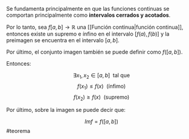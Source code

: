 
Se fundamenta principalmente en que las funciones continuas se comportan principalmente como **intervalos cerrados y acotados**. 

Por lo tanto, sea $f[a,b] \rightarrow \mathbb{R}$ una [[Función continua|función continua]], entonces existe un supremo e ínfino en el intervalo $[f(a),f(b)]$ y la preimagen se encuentra en el intervalo $[a,b]$. 

Por último, el conjunto imagen también se puede definir como $f([a,b])$. 

Entonces: 

$$ \exists x_1,x_2 \in [a,b]\enspace\text{tal que}$$$$ f(x_1) \leq f(x)\enspace\text{(ínfimo)} $$$$ f(x_2) \geq f(x)\enspace\text{(supremo)} $$

Por último, sobre la imagen se puede decir que: 

$$Imf = f([a,b])$$ 
#teorema 